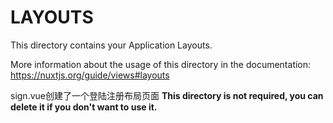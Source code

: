 # LAYOUTS

This directory contains your Application Layouts.

More information about the usage of this directory in the documentation:
https://nuxtjs.org/guide/views#layouts

sign.vue创建了一个登陆注册布局页面
**This directory is not required, you can delete it if you don't want to use it.**

